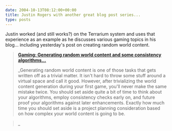 ```yaml
---
date: 2004-10-13T08:12:00+00:00
title: Justin Rogers with another great blog post series...
type: posts
---
```

Justin worked (and still works?) on the Terrarium system and uses that experience as an example as he discusses various gaming topics in his blog... including yesterday's post on creating random world content.

> **[Gaming: Generating random world content and some consistency algorithms... ](http://weblogs.asp.net/justin_rogers/archive/2004/10/12/241583.aspx)**
>
> _Generating random world content is one of those tasks that gets written off as a trivial matter. It isn't hard to throw some stuff around a virtual space and call it good. However, after trivializing the world content generation during your first game, you'll never make the same mistake twice. You should set aside quite a bit of time to think about your algorithms, employ consistency checks early on, and future proof your algorithms against later enhancements. Exactly how much time you should set aside is a project planning consideration based on how complex your world content is going to be.

>_
